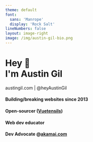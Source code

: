 ```yaml
---
theme: default
font:
  sans: 'Manrope'
  display: 'Rock Salt'
lineNumbers: false
layout: image-right
image: /img/austin-gil-bio.png
---
```


<h1 class="text-4xl mt-10">Hey 👋<br>I'm Austin Gil</h1>
<p class="mt-0 !mb-8">austingil.com | <logos-twitter/>@heyAustinGil</p>

<h4 class="mt-16 mb-4">Building/breaking websites since 2013</h4>
<h4 class="mb-4">Open-sourcer (<a href="https://vuetensils.austingil.com">Vuetensils</a>)</h4>
<h4 class="mb-4">Web dev educator</h4>
<h4 class="mb-4">Dev Advocate @<a href="https://akamai.com">akamai.com</a></h4>
<!-- <h4 class="mb-4">Chiweenie enthusiast</h4> -->
